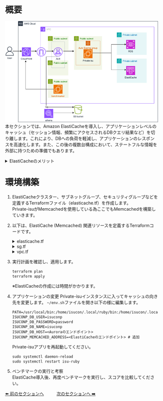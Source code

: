# 概要
![07](../images/private-isu07.png)  
本セクションでは、Amazon ElastiCacheを導入し、アプリケーションレベルのキャッシュ（セッション情報、頻繁にアクセスされるDBクエリ結果など）を切り離します。これにより、DBへの負荷を軽減し、アプリケーションのレスポンスを高速化します。また、この後の複数台構成において、ステートフルな情報を外部に持つための準備でもあります。

<details>
<summary>ElastiCacheのメリット</summary>
<ul>
<li><strong>高速パフォーマンス:</strong> インメモリデータストアにより、マイクロ秒単位のレイテンシを実現します。</li>
<li><strong>運用負荷軽減:</strong> ハードウェアプロビジョニング、パッチ適用、バックアップなどの管理タスクが自動化されます。</li>
<li><strong>スケーラビリティ:</strong> ニーズに応じてクラスターのノード数やノードタイプを容易に変更できます。</li>
<li><strong>エンジン選択:</strong> Memcached (シンプルなKVS) と Redis (多機能なデータ構造) の2つのエンジンから選択可能です。</li>
<li><strong>高可用性 (Redis):</strong> RedisクラスターモードやマルチAZレプリケーションにより可用性を高められます。</li>
</ul>
</details>

# 環境構築
1. ElastiCacheクラスター、サブネットグループ、セキュリティグループなどを定義するTerraformファイル（elasticache.tf）を作成します。  
    Private-isuがMemcachedを使用している為ここでもMemcachedを構築していきます。

2. 以下は、ElastiCache (Memcached) 関連リソースを定義するTerraformコードです。
    <details>
    <summary>elasticache.tf</summary>

    ```
    resource "aws_elasticache_cluster" "isucon_memcached" {
      cluster_id           = "isucon-memcached"
      engine               = "memcached"
      engine_version       = "1.6.22"
      node_type            = "cache.t3.micro"
      num_cache_nodes      = 1
      port                 = 11211
      parameter_group_name = "default.memcached1.6"
      subnet_group_name    = aws_elasticache_subnet_group.memcached_subnet_group.name
      security_group_ids   = [aws_security_group.isucon_memcached_sg.id]
      apply_immediately    = true
      tags = {
        Name = "isucon-mem"
      }

      depends_on = [
        aws_elasticache_subnet_group.memcached_subnet_group,
      ]
    }

    # --- ElastiCache サブネットグループの作成 ---
    resource "aws_elasticache_subnet_group" "memcached_subnet_group" {
      name       = "isucon-mem-subnet-group"
      subnet_ids = [aws_subnet.cache_subnet.id]

      tags = {
        Name = "isucon-mem-subnet-group"
      }
    }
    ```

    </details>

    <details>
    <summary>sg.tf</summary>

    ```
    #memcached用リソース
    resource "aws_security_group" "isucon_memcached_sg" {
        name   = "isucon_memcached_sg"
        vpc_id = aws_vpc.vpc.id
        ingress {
            from_port       = 11211
            to_port         = 11211
            protocol        = "tcp"
            security_groups = [aws_security_group.private_isu_web.id]
        }
    }
    ```
    </details>

    <details>
    <summary>vpc.tf</summary>

    ```
    # memcached用サブネット
    resource "aws_subnet" "cache_subnet" {
        vpc_id = aws_vpc.vpc.id

        availability_zone = "us-east-1c"
        cidr_block        = "10.10.5.0/24"
    }
    ```
    </details>

3. 実行計画を確認し、適用します。
    ```
    terraform plan
    terraform apply
    ```
    ※ElastiCacheの作成には時間がかかります。

4. アプリケーションの変更
    Private-isuインスタンスに入ってキャッシュの向き先を変更します。 `~/env.sh`ファイルを開き以下の様に編集します。
     ```
    PATH=/usr/local/bin:/home/isucon/.local/ruby/bin:/home/isucon/.local/node/bin:/home/isucon/.local/python3/bin:/home/isucon/.local/perl/bin:/home/isucon/.local/php/bin:/home/isucon/.local/php/sbin:/home/isucon/.local/go/bin:/home/isucon/.local/scala/bin:/usr/bin/:/bin/:$PATH
    ISUCONP_DB_USER=isuconp
    ISUCONP_DB_PASSWORD=password
    ISUCONP_DB_NAME=isuconp
    ISUCONP_DB_HOST=<Auroraのエンドポイント>
    ISUCONP_MEMCACHED_ADDRESS=<ElastiCacheのエンドポイント> # 追加
    ```
    
    Private-isuアプリを再起動してください。
    ```
    sudo systemctl daemon-reload
    sudo systemctl restart isu-ruby
    ```

5. ベンチマークの実行と考察  
    ElastiCache導入後、再度ベンチマークを実行し、スコアを比較してください。

[⬅️ 前のセクションへ](../06-cloudfront-caching/README.md)　　　[次のセクションへ ➡️](../08-multi-ec2-instances/README.md)

